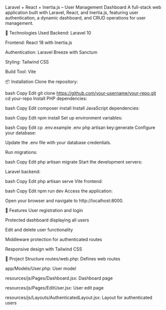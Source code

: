 Laravel + React + Inertia.js – User Management Dashboard
A full-stack web application built with Laravel, React, and Inertia.js, featuring user authentication, a dynamic dashboard, and CRUD operations for user management.

🚀 Technologies Used
Backend: Laravel 10

Frontend: React 18 with Inertia.js

Authentication: Laravel Breeze with Sanctum

Styling: Tailwind CSS

Build Tool: Vite

📦 Installation
Clone the repository:

bash
Copy
Edit
git clone https://github.com/your-username/your-repo.git
cd your-repo
Install PHP dependencies:

bash
Copy
Edit
composer install
Install JavaScript dependencies:

bash
Copy
Edit
npm install
Set up environment variables:

bash
Copy
Edit
cp .env.example .env
php artisan key:generate
Configure your database:

Update the .env file with your database credentials.

Run migrations:

bash
Copy
Edit
php artisan migrate
Start the development servers:

Laravel backend:

bash
Copy
Edit
php artisan serve
Vite frontend:

bash
Copy
Edit
npm run dev
Access the application:

Open your browser and navigate to http://localhost:8000.

🧰 Features
User registration and login

Protected dashboard displaying all users

Edit and delete user functionality

Middleware protection for authenticated routes

Responsive design with Tailwind CSS

📁 Project Structure
routes/web.php: Defines web routes

app/Models/User.php: User model

resources/js/Pages/Dashboard.jsx: Dashboard page

resources/js/Pages/EditUser.jsx: User edit page

resources/js/Layouts/AuthenticatedLayout.jsx: Layout for authenticated users